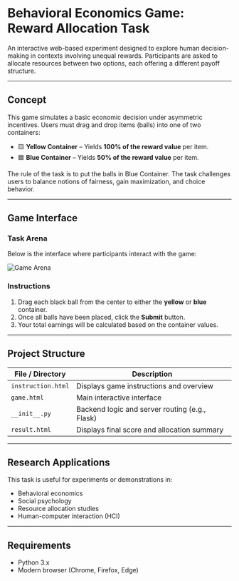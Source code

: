 # Behavioral Economics Game: Reward Allocation Task

An interactive web-based experiment designed to explore human decision-making in contexts involving unequal rewards. Participants are asked to allocate resources between two options, each offering a different payoff structure.

---

## Concept

This game simulates a basic economic decision under asymmetric incentives. Users must drag and drop items (balls) into one of two containers:

- 🟨 **Yellow Container** – Yields **100% of the reward value** per item.
- 🟦 **Blue Container** – Yields **50% of the reward value** per item.

The rule of the task is to put the balls in Blue Container. The task challenges users to balance notions of fairness, gain maximization, and choice behavior.

---

##  Game Interface

### Task Arena

Below is the interface where participants interact with the game:

![Game Arena](./static/images/bdf35120-7f0c-4398-9712-4457d55a041f.png)

### Instructions

1. Drag each black ball from the center to either the **yellow** or **blue** container.
2. Once all balls have been placed, click the **Submit** button.
3. Your total earnings will be calculated based on the container values.

---

##  Project Structure

| File / Directory      | Description                                      |
|-----------------------|--------------------------------------------------|
| `instruction.html`    | Displays game instructions and overview          |
| `game.html`           | Main interactive interface                       |
| `__init__.py`         | Backend logic and server routing (e.g., Flask)   |
| `result.html`         | Displays final score and allocation summary      |


---

##  Research Applications

This task is useful for experiments or demonstrations in:

- Behavioral economics
- Social psychology
- Resource allocation studies
- Human-computer interaction (HCI)

---

## Requirements

- Python 3.x
- Modern browser (Chrome, Firefox, Edge)

